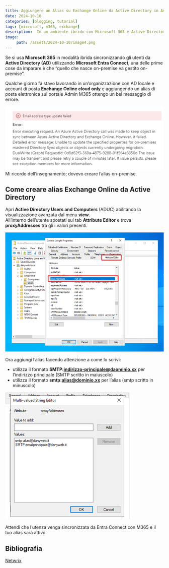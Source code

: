 ```yaml
---
title: Aggiungere un Alias su Exchange Online da Active Directory in Ambiente Ibrido
date: 2024-10-10
categories: [blogging, tutorial]
tags: [microsoft, m365, exchange]
description:  In un ambiente ibrido con Microsoft 365 e Active Directory, gestire alias di posta può risultare complesso. Questo articolo spiega come aggiungere un alias a un account Exchange Online sincronizzato da AD, evitando errori comuni.
image:
     path: /assets/2024-10-10/image4.png
---
```

Se si usa **Microsoft 365** in modalità ibrida sincronizzando gli utenti da **Active Directory (AD)** utilizzando **Microsoft Entra Connect**, una delle prime cose da imparare è che “quello che nasce on-premise va gestito on-premise”.

Qualche giorno fa stavo lavorando in un’organizzazione con AD locale e account di posta **Exchange Online cloud only** e aggiungendo un alias di posta elettronica sul portale Admin M365 ottengo un bel messaggio di errore.

![Errore in Exchange Online](/assets/2024-10-10/image2.png)
Mi ricordo dell’insegnamento; dovevo creare l’alias on-premise.

## Come creare alias Exchange Online da Active Directory
Apri **Active Directory Users and Computers** (ADUC) abilitando la visualizzazione avanzata dal menu **view**.  
All’interno dell’utente spostati sul tab **Attribute Editor** e trova **proxyAddresses** tra gli i valori presenti.  

![proxyAddresses in ADUC](/assets/2024-10-10/image3.png)

Ora aggiungi l’alias facendo attenzione a come lo scrivi:

- utilizza il formato **SMTP:[indirizzo-principale@daominio.xx](mailto:indirozzo-principale@daominio.xx)** per l’indirizzo principale (SMTP scritto in maiuscolo)  
- utilizza il formato **smtp:[alias@dominio.xx](mailto:alias@dominio.xx)** per l’alias (smtp scritto in minuscolo)

![Aggiunta dell'alias](/assets/2024-10-10/image1.png)

Attendi che l’utenza venga sincronizzata da Entra Connect con M365 e il tuo alias sarà attivo.

## Bibliografia
[Netwrix](https://blog.netwrix.com/2017/02/02/using-ad-to-add-an-alias-to-an-office-three-six-five-email-account/)